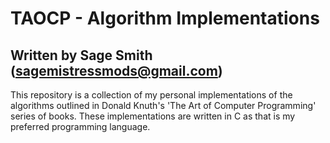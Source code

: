 # TAOCP - Algorithm Implementations
## Written by Sage Smith (sagemistressmods@gmail.com)

This repository is a collection of my personal implementations of the algorithms outlined in Donald Knuth's 'The Art of Computer Programming' series of books. These implementations are written in C as that is my preferred programming language.
